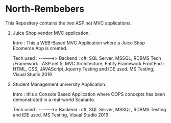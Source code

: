 # North-Rembebers

This Repositery contains the two ASP.net MVC applications.

  1. Juice Shop vendor MVC application.
     
     Intro : This a WEB-Based MVC Application where a Juice Shop Ecomerce App is created.

     Tech used : ----->>
     Backend :
         c#, SQL Server, MSSQL, RDBMS
     Tech /Framework :
         ASP.net 5, MVC Architecture, Entity Framework
     FrontEnd :
         HTML, CSS, JAVAScript,Jquerry
     Testing and IDE used.
         MS Testing, Visual Studio 2019
     
  2. Student Management university Application.
     
     Intro : this a Console Based Application where OOPS concepts has been demonstrated in a real-world Scanario.
     
     Tech used : ----->>
     Backend :
         c#, SQL Server, MSSQL, RDBMS
     Testing and IDE used.
         MS Testing, Visual Studio 2019
     
